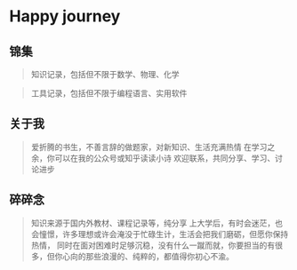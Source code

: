 # Happy journey

## 锦集
> 知识记录，包括但不限于数学、物理、化学

> 工具记录，包括但不限于编程语言、实用软件

## 关于我
> 爱折腾的书生，不善言辞的做题家，对新知识、生活充满热情
> 在学习之余，你可以在我的公众号或知乎读读小诗
> 欢迎联系，共同分享、学习、讨论进步

## 碎碎念
> 知识来源于国内外教材、课程记录等，纯分享
> 上大学后，有时会迷茫，也会憧憬，许多理想或许会淹没于忙碌生计，生活会把我们磨砺，但愿你保持热情，
同时在面对困难时足够沉稳，没有什么一蹴而就，你要担当的有很多，但你心向的那些浪漫的、纯粹的，都值得你初心不渝。
